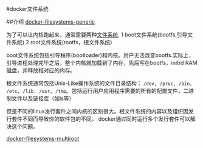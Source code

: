 #docker文件系统

##介绍
[docker-filesystems-generic](!docker-filesystems-generic.png)

为了可以让内核跑起来，通常需要两种[文件系统](http://en.wikipedia.org/wiki/Filesystem).
1 boot文件系统(bootfs,引导文件系统)
2 root文件系统(rootfs，根文件系统)

boot文件系统包括引导程序(bootloader)和内核。用户无法改变bootfs.实际上，引导进程处理完毕之后，整个内核就加载到了内存，先后写在bootfs，initrd RAM磁盘，并释放相对应的内存。

根文件系统通常包括Unix-Like操作系统的文件目录结构：
`/dev, /proc, /bin, /etc, /lib, /usr, /tmp`。包括运行用户应用程序需要的所有的配置文件，二进制文件以及链接库（如ls等）

但是不同的linux发行套件之间内核的区别很大。根文件系统的内容以及组织因发行套件不同而导致你的软件包的不同。 docker通过同时运行多个发行套件可以解决这个问题。

[docker-filesystems-multiroot](!docker-filesystems-multiroot.png)